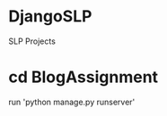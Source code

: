 # DjangoSLP
SLP Projects

cd BlogAssignment
============================
run 'python manage.py runserver'
